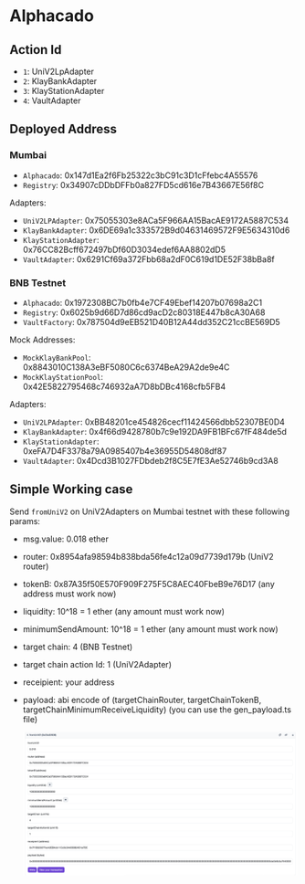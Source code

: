 # Alphacado

## Action Id

-   `1`: UniV2LpAdapter
-   `2`: KlayBankAdapter
-   `3`: KlayStationAdapter
-   `4`: VaultAdapter

## Deployed Address

### Mumbai

-   `Alphacado`: 0x147d1Ea2f6Fb25322c3bC91c3D1cFfebc4A55576
-   `Registry`: 0x34907cDDbDFFb0a827FD5cd616e7B43667E56f8C

Adapters:

-   `UniV2LPAdapter`: 0x75055303e8ACa5F966AA15BacAE9172A5887C534
-   `KlayBankAdapter`:
    0x6DE69a1c333572B9d04631469572F9E5634310d6
-   `KlayStationAdapter`: 0x76CC82Bcff672497bDf60D3034edef6AA8802dD5
-   `VaultAdapter`: 0x6291Cf69a372Fbb68a2dF0C619d1DE52F38bBa8f

### BNB Testnet

-   `Alphacado`: 0x1972308BC7b0fb4e7CF49Ebef14207b07698a2C1
-   `Registry`: 0x6025b9d66D7d86cd9acD2c80318E447b8cA30A68
-   `VaultFactory`: 0x787504d9eEB521D40B12A44dd352C21ccBE569D5

Mock Addresses:

-   `MockKlayBankPool`: 0x8843010C138A3eBF5080C6c6374BeA29A2de9e4C
-   `MockKlayStationPool`:
    0x42E5822795468c746932aA7D8bDBc4168cfb5FB4

Adapters:

-   `UniV2LPAdapter`: 0xBB48201ce454826cecf11424566dbb52307BE0D4
-   `KlayBankAdapter`:
    0x4f66d9428780b7c9e192DA9FB1BFc67fF484de5d
-   `KlayStationAdapter`: 0xeFA7D4F3378a79A0985407b4e36955D54808df87
-   `VaultAdapter`: 0x4Dcd3B1027FDbdeb2f8C5E7fE3Ae52746b9cd3A8

## Simple Working case

Send `fromUniV2` on UniV2Adapters on Mumbai testnet with these following params:

-   msg.value: 0.018 ether
-   router: 0x8954afa98594b838bda56fe4c12a09d7739d179b (UniV2 router)
-   tokenB: 0x87A35f50E570F909F275F5C8AEC40FbeB9e76D17 (any address must work now)
-   liquidity: 10^18 = 1 ether (any amount must work now)
-   minimumSendAmount: 10^18 = 1 ether (any amount must work now)
-   target chain: 4 (BNB Testnet)
-   target chain action Id: 1 (UniV2Adapter)
-   receipient: your address
-   payload: abi encode of (targetChainRouter, targetChainTokenB, targetChainMinimumReceiveLiquidity) (you can use the gen_payload.ts file)

    ![Alt text](public/image.png)
